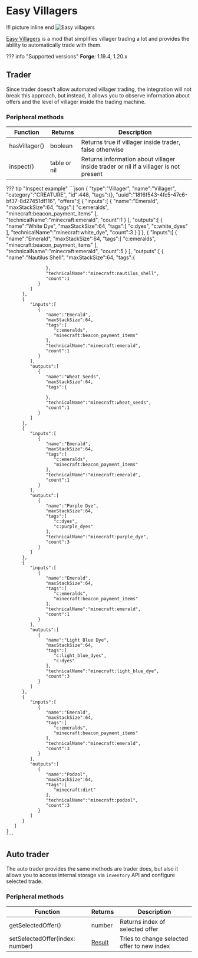# Easy Villagers

!!! picture inline end
    ![Easy villagers](easy_villagers.png)

[Easy Villagers](https://www.curseforge.com/minecraft/mc-mods/easy-villagers) is a mod that simplifies villager trading a lot and provides the ability to automatically trade with them.

??? info "Supported versions"
    **Forge**: 1.19.4, 1.20.x

## Trader

Since trader doesn't allow automated villager trading, the integration will not break this approach, but instead, it allows you to observe information about offers and the level of villager inside the trading machine.

### Peripheral methods

| Function      | Returns      | Description                                                                         |
|---------------|--------------|-------------------------------------------------------------------------------------|
| hasVillager() | boolean      | Returns true if villager inside trader, false otherwise                             |
| inspect()     | table or nil | Returns information about villager inside trader or nil if a villager is not present |

??? tip "Inspect example"
    ```json
    {
       "type":"Villager",
       "name":"Villager",
       "category":"CREATURE",
       "id":448,
       "tags":{},
       "uuid":"1816f543-4fc5-47c6-bf37-8d27451df116",
       "offers":[
          {
             "inputs":[
                {
                   "name":"Emerald",
                   "maxStackSize":64,
                   "tags":[
                      "c:emeralds",
                      "minecraft:beacon_payment_items"
                   ],
                   "technicalName":"minecraft:emerald",
                   "count":1
                }
             ],
             "outputs":[
                {
                   "name":"White Dye",
                   "maxStackSize":64,
                   "tags":[
                      "c:dyes",
                      "c:white_dyes"
                   ],
                   "technicalName":"minecraft:white_dye",
                   "count":3
                }
             ]
          },
          {
             "inputs":[
                {
                   "name":"Emerald",
                   "maxStackSize":64,
                   "tags":[
                      "c:emeralds",
                      "minecraft:beacon_payment_items"
                   ],
                   "technicalName":"minecraft:emerald",
                   "count":5
                }
             ],
             "outputs":[
                {
                   "name":"Nautilus Shell",
                   "maxStackSize":64,
                   "tags":{

                   },
                   "technicalName":"minecraft:nautilus_shell",
                   "count":1
                }
             ]
          },
          {
             "inputs":[
                {
                   "name":"Emerald",
                   "maxStackSize":64,
                   "tags":[
                      "c:emeralds",
                      "minecraft:beacon_payment_items"
                   ],
                   "technicalName":"minecraft:emerald",
                   "count":1
                }
             ],
             "outputs":[
                {
                   "name":"Wheat Seeds",
                   "maxStackSize":64,
                   "tags":{

                   },
                   "technicalName":"minecraft:wheat_seeds",
                   "count":1
                }
             ]
          },
          {
             "inputs":[
                {
                   "name":"Emerald",
                   "maxStackSize":64,
                   "tags":[
                      "c:emeralds",
                      "minecraft:beacon_payment_items"
                   ],
                   "technicalName":"minecraft:emerald",
                   "count":1
                }
             ],
             "outputs":[
                {
                   "name":"Purple Dye",
                   "maxStackSize":64,
                   "tags":[
                      "c:dyes",
                      "c:purple_dyes"
                   ],
                   "technicalName":"minecraft:purple_dye",
                   "count":3
                }
             ]
          },
          {
             "inputs":[
                {
                   "name":"Emerald",
                   "maxStackSize":64,
                   "tags":[
                      "c:emeralds",
                      "minecraft:beacon_payment_items"
                   ],
                   "technicalName":"minecraft:emerald",
                   "count":1
                }
             ],
             "outputs":[
                {
                   "name":"Light Blue Dye",
                   "maxStackSize":64,
                   "tags":[
                      "c:light_blue_dyes",
                      "c:dyes"
                   ],
                   "technicalName":"minecraft:light_blue_dye",
                   "count":3
                }
             ]
          },
          {
             "inputs":[
                {
                   "name":"Emerald",
                   "maxStackSize":64,
                   "tags":[
                      "c:emeralds",
                      "minecraft:beacon_payment_items"
                   ],
                   "technicalName":"minecraft:emerald",
                   "count":3
                }
             ],
             "outputs":[
                {
                   "name":"Podzol",
                   "maxStackSize":64,
                   "tags":[
                      "minecraft:dirt"
                   ],
                   "technicalName":"minecraft:podzol",
                   "count":3
                }
             ]
          }
       ]
    }
    ```

## Auto trader

The auto trader provides the same methods are trader does, but also it allows you to access internal storage via `inventory` API and configure selected trade.

### Peripheral methods

| Function                        | Returns                          | Description                                 |
|---------------------------------|----------------------------------|---------------------------------------------|
| getSelectedOffer()              | number                           | Returns index of selected offer             |
| setSelectedOffer(index: number) | [Result](introduction.md#result) | Tries to change selected offer to new index |
